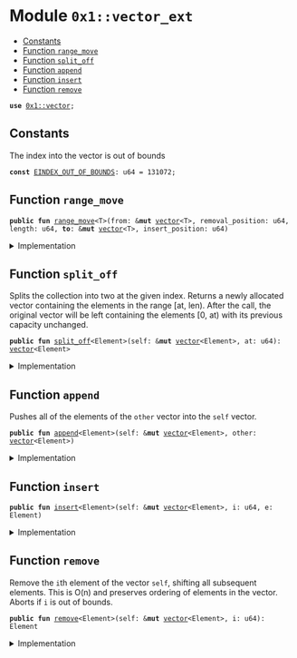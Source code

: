 
<a id="0x1_vector_ext"></a>

# Module `0x1::vector_ext`



-  [Constants](#@Constants_0)
-  [Function `range_move`](#0x1_vector_ext_range_move)
-  [Function `split_off`](#0x1_vector_ext_split_off)
-  [Function `append`](#0x1_vector_ext_append)
-  [Function `insert`](#0x1_vector_ext_insert)
-  [Function `remove`](#0x1_vector_ext_remove)


<pre><code><b>use</b> <a href="vector.md#0x1_vector">0x1::vector</a>;
</code></pre>



<a id="@Constants_0"></a>

## Constants


<a id="0x1_vector_ext_EINDEX_OUT_OF_BOUNDS"></a>

The index into the vector is out of bounds


<pre><code><b>const</b> <a href="vector_ext.md#0x1_vector_ext_EINDEX_OUT_OF_BOUNDS">EINDEX_OUT_OF_BOUNDS</a>: u64 = 131072;
</code></pre>



<a id="0x1_vector_ext_range_move"></a>

## Function `range_move`



<pre><code><b>public</b> <b>fun</b> <a href="vector_ext.md#0x1_vector_ext_range_move">range_move</a>&lt;T&gt;(from: &<b>mut</b> <a href="vector.md#0x1_vector">vector</a>&lt;T&gt;, removal_position: u64, length: u64, <b>to</b>: &<b>mut</b> <a href="vector.md#0x1_vector">vector</a>&lt;T&gt;, insert_position: u64)
</code></pre>



<details>
<summary>Implementation</summary>


<pre><code><b>public</b> <b>native</b> <b>fun</b> <a href="vector_ext.md#0x1_vector_ext_range_move">range_move</a>&lt;T&gt;(from: &<b>mut</b> <a href="vector.md#0x1_vector">vector</a>&lt;T&gt;, removal_position: u64, length: u64, <b>to</b>: &<b>mut</b> <a href="vector.md#0x1_vector">vector</a>&lt;T&gt;, insert_position: u64);
</code></pre>



</details>

<a id="0x1_vector_ext_split_off"></a>

## Function `split_off`

Splits the collection into two at the given index.
Returns a newly allocated vector containing the elements in the range [at, len).
After the call, the original vector will be left containing the elements [0, at)
with its previous capacity unchanged.


<pre><code><b>public</b> <b>fun</b> <a href="vector_ext.md#0x1_vector_ext_split_off">split_off</a>&lt;Element&gt;(self: &<b>mut</b> <a href="vector.md#0x1_vector">vector</a>&lt;Element&gt;, at: u64): <a href="vector.md#0x1_vector">vector</a>&lt;Element&gt;
</code></pre>



<details>
<summary>Implementation</summary>


<pre><code><b>public</b> <b>fun</b> <a href="vector_ext.md#0x1_vector_ext_split_off">split_off</a>&lt;Element&gt;(self: &<b>mut</b> <a href="vector.md#0x1_vector">vector</a>&lt;Element&gt;, at: u64): <a href="vector.md#0x1_vector">vector</a>&lt;Element&gt; {
    <b>let</b> len = <a href="vector.md#0x1_vector_length">vector::length</a>(self);
    <b>assert</b>!(at &lt;= len, <a href="vector_ext.md#0x1_vector_ext_EINDEX_OUT_OF_BOUNDS">EINDEX_OUT_OF_BOUNDS</a>);

    <b>let</b> other = <a href="vector.md#0x1_vector_empty">vector::empty</a>();
    <a href="vector_ext.md#0x1_vector_ext_range_move">range_move</a>(self, at, len - at, &<b>mut</b> other, 0);

    // <b>let</b> other = empty();
    // <b>while</b> (len &gt; at) {
    //     push_back(&<b>mut</b> other, pop_back(self));
    //     len = len - 1;
    // };
    // reverse(&<b>mut</b> other);
    other
}
</code></pre>



</details>

<a id="0x1_vector_ext_append"></a>

## Function `append`

Pushes all of the elements of the <code>other</code> vector into the <code>self</code> vector.


<pre><code><b>public</b> <b>fun</b> <a href="vector_ext.md#0x1_vector_ext_append">append</a>&lt;Element&gt;(self: &<b>mut</b> <a href="vector.md#0x1_vector">vector</a>&lt;Element&gt;, other: <a href="vector.md#0x1_vector">vector</a>&lt;Element&gt;)
</code></pre>



<details>
<summary>Implementation</summary>


<pre><code><b>public</b> <b>fun</b> <a href="vector_ext.md#0x1_vector_ext_append">append</a>&lt;Element&gt;(self: &<b>mut</b> <a href="vector.md#0x1_vector">vector</a>&lt;Element&gt;, other: <a href="vector.md#0x1_vector">vector</a>&lt;Element&gt;) {
    <b>let</b> self_length = self.length();
    <b>let</b> other_length = other.length();
    <a href="vector_ext.md#0x1_vector_ext_range_move">range_move</a>(&<b>mut</b> other, 0, other_length, self, self_length);
    other.destroy_empty();
    // reverse(&<b>mut</b> other);
    // reverse_append(self, other);
}
</code></pre>



</details>

<a id="0x1_vector_ext_insert"></a>

## Function `insert`



<pre><code><b>public</b> <b>fun</b> <a href="vector_ext.md#0x1_vector_ext_insert">insert</a>&lt;Element&gt;(self: &<b>mut</b> <a href="vector.md#0x1_vector">vector</a>&lt;Element&gt;, i: u64, e: Element)
</code></pre>



<details>
<summary>Implementation</summary>


<pre><code><b>public</b> <b>fun</b> <a href="vector_ext.md#0x1_vector_ext_insert">insert</a>&lt;Element&gt;(self: &<b>mut</b> <a href="vector.md#0x1_vector">vector</a>&lt;Element&gt;, i: u64, e: Element) {
    <b>let</b> len = self.length();
    <b>assert</b>!(i &lt;= len, <a href="vector_ext.md#0x1_vector_ext_EINDEX_OUT_OF_BOUNDS">EINDEX_OUT_OF_BOUNDS</a>);

    <b>if</b> (i == len) {
        self.push_back(e);
    } <b>else</b> {
        <b>let</b> other = <a href="vector.md#0x1_vector_singleton">vector::singleton</a>(e);
        <a href="vector_ext.md#0x1_vector_ext_range_move">range_move</a>(&<b>mut</b> other, 0, 1, self, i);
        other.destroy_empty();
    }
}
</code></pre>



</details>

<a id="0x1_vector_ext_remove"></a>

## Function `remove`

Remove the <code>i</code>th element of the vector <code>self</code>, shifting all subsequent elements.
This is O(n) and preserves ordering of elements in the vector.
Aborts if <code>i</code> is out of bounds.


<pre><code><b>public</b> <b>fun</b> <a href="vector_ext.md#0x1_vector_ext_remove">remove</a>&lt;Element&gt;(self: &<b>mut</b> <a href="vector.md#0x1_vector">vector</a>&lt;Element&gt;, i: u64): Element
</code></pre>



<details>
<summary>Implementation</summary>


<pre><code><b>public</b> <b>fun</b> <a href="vector_ext.md#0x1_vector_ext_remove">remove</a>&lt;Element&gt;(self: &<b>mut</b> <a href="vector.md#0x1_vector">vector</a>&lt;Element&gt;, i: u64): Element {
    <b>let</b> len = self.length();
    // i out of bounds; <b>abort</b>
    <b>if</b> (i &gt;= len) <b>abort</b> <a href="vector_ext.md#0x1_vector_ext_EINDEX_OUT_OF_BOUNDS">EINDEX_OUT_OF_BOUNDS</a>;

    <b>if</b> (i + 1 == len) {
        self.pop_back()
    } <b>else</b> {
        <b>let</b> other = <a href="vector.md#0x1_vector_empty">vector::empty</a>();
        <a href="vector_ext.md#0x1_vector_ext_range_move">range_move</a>(self, i, 1, &<b>mut</b> other, 0);
        <b>let</b> result = other.pop_back();
        other.destroy_empty();
        result
    }
}
</code></pre>



</details>


[move-book]: https://dev.libra2.org/move/book/SUMMARY
